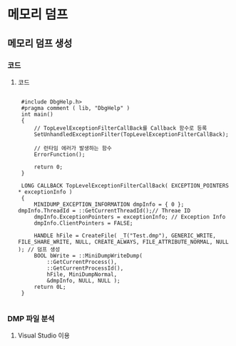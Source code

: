 # 메모리 덤프
## 메모리 덤프 생성
### 코드
1. 코드
	<pre><code>
	#include DbgHelp.h>
	#pragma comment ( lib, "DbgHelp" )
	int main()
	{
	    // TopLevelExceptionFilterCallBack를 Callback 함수로 등록
		SetUnhandledExceptionFilter(TopLevelExceptionFilterCallBack);

	    // 런타임 에러가 발생하는 함수
	    ErrorFunction();

		return 0;
	}

	LONG CALLBACK TopLevelExceptionFilterCallBack( EXCEPTION_POINTERS * exceptionInfo ) 
	{ 
		MINIDUMP_EXCEPTION_INFORMATION dmpInfo = { 0 }; dmpInfo.ThreadId = ::GetCurrentThreadId();// Threae ID 
		dmpInfo.ExceptionPointers = exceptionInfo; // Exception Info 
		dmpInfo.ClientPointers = FALSE; 

		HANDLE hFile = CreateFile( _T("Test.dmp"), GENERIC_WRITE, FILE_SHARE_WRITE, NULL, CREATE_ALWAYS, FILE_ATTRIBUTE_NORMAL, NULL ); // 덤프 생성 
		BOOL bWrite = ::MiniDumpWriteDump( 
			::GetCurrentProcess(), 
			::GetCurrentProcessId(), 
			hFile, MiniDumpNormal, 
			&dmpInfo, NULL, NULL ); 
		return 0L; 
	}
	</code></pre>
### DMP 파일 분석
1. Visual Studio 이용
